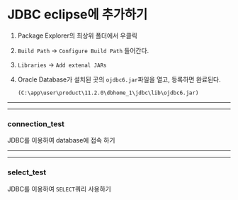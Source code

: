 # JDBC eclipse에 추가하기

1. Package Explorer의 최상위 폴더에서 우클릭

1. ``Build Path`` -> ``Configure Build Path`` 들어간다.

1. ``Libraries`` -> ``Add extenal JARs``

1. Oracle Database가 설치된 곳의 ``ojdbc6.jar``파일을 열고, 등록하면 완료된다.

	``(C:\app\user\product\11.2.0\dbhome_1\jdbc\lib\ojdbc6.jar)``
	
---
---

### connection_test

JDBC를 이용하여 database에 접속 하기

---
---

### select_test

JDBC를 이용하여 ``SELECT``쿼리 사용하기